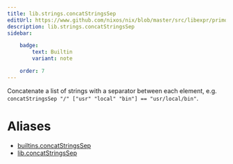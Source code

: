 ```yaml
---
title: lib.strings.concatStringsSep
editUrl: https://www.github.com/nixos/nix/blob/master/src/libexpr/primops.cc
description: lib.strings.concatStringsSep
sidebar:

    badge:
        text: Builtin
        variant: note

    order: 7
---
```


Concatenate a list of strings with a separator between each
element, e.g. `concatStringsSep "/" ["usr" "local" "bin"] ==
"usr/local/bin"`.


# Aliases

- [builtins.concatStringsSep](/nix-doc-comments/reference/builtins/builtins-concatstringssep)
- [lib.concatStringsSep](/nix-doc-comments/reference/lib/lib-concatstringssep)


